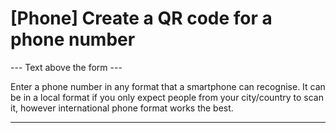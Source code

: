 <h1>[Phone] Create a QR code for a phone number</h1>

--- Text above the form ---

<p class="hint smfm-hint">Enter a phone number in any format that a smartphone can recognise. It can be in a local format if you only expect people from your city/country to scan it, however international phone format works the best.</p>

----------
